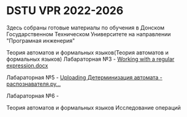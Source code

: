 # DSTU VPR 2022-2026
Здесь собраны готовые материалы по обучения в Донском Государственном Техническом Университете на направлении "Програмная инженерия"


Теория автоматов и формальных языков(Теория автоматов и формальных языков)
Лабараторная №3 - [Working with a regular expression.docx](https://github.com/KharitonovNikita/Theory-of-automata-and-formal-languages/files/14945793/Working.with.a.regular.expression.docx)

Лабараторная №5 - [Uploading Детерминизация  автомата - распознавателя.py…]()


Лабараторная №6 - 

Теория автоматов и формальных языков
Исследование операций
